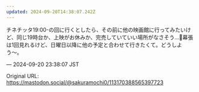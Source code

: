 ```yaml
---
updated: 2024-09-20T14:38:07.242Z
---
```


<p>チネチッタ19:00-の回に行くとしたら、その前に他の映画館に行ってみたいけど、同じ19時台か、上映がお休みか、完売していていい場所がなさそう…🥲幕張は1回見れるけど、日曜日以降に他の予定と合わせて行きたくて。どうしよう〜。</p>

&mdash; 2024-09-20 23:38:07 JST

Original URL: https://mastodon.social/@sakuramochi0/113170388565397723
